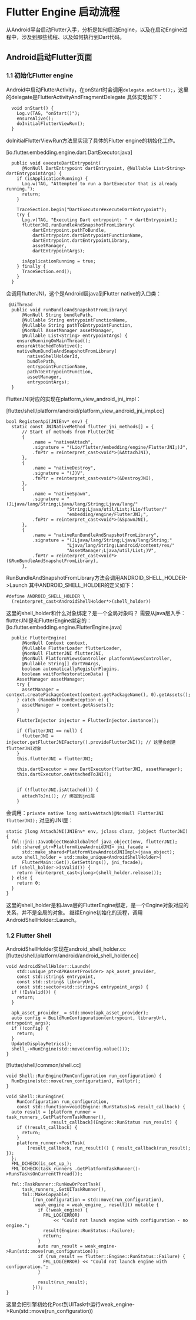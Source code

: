 # Flutter Engine 启动流程

从Android平台启动Flutter入手，分析是如何启动Engine，以及在启动Engine过程中，涉及到那些线程、以及如何执行到Dart代码。

## Android启动Flutter页面

### 1.1 初始化Flutter engine
Android中启动FlutterActivity，在onStart时会调用`delegate.onStart();`，这里的delegate是FlutterActivityAndFragmentDelegate
具体实现如下：

```
  void onStart() {
    Log.v(TAG, "onStart()");
    ensureAlive();
    doInitialFlutterViewRun();
  }
```

doInitialFlutterViewRun方法里实现了具体的Flutter engine的初始化工作。

[io.flutter.embedding.engine.dart.DartExecutor.java]

```
  public void executeDartEntrypoint(
      @NonNull DartEntrypoint dartEntrypoint, @Nullable List<String> dartEntrypointArgs) {
    if (isApplicationRunning) {
      Log.w(TAG, "Attempted to run a DartExecutor that is already running.");
      return;
    }

    TraceSection.begin("DartExecutor#executeDartEntrypoint");
    try {
      Log.v(TAG, "Executing Dart entrypoint: " + dartEntrypoint);
      flutterJNI.runBundleAndSnapshotFromLibrary(
          dartEntrypoint.pathToBundle,
          dartEntrypoint.dartEntrypointFunctionName,
          dartEntrypoint.dartEntrypointLibrary,
          assetManager,
          dartEntrypointArgs);

      isApplicationRunning = true;
    } finally {
      TraceSection.end();
    }
  }
```

会调用flutterJNI，这个是Android层java到Flutter native的入口类：<br>

```
 @UiThread
  public void runBundleAndSnapshotFromLibrary(
      @NonNull String bundlePath,
      @Nullable String entrypointFunctionName,
      @Nullable String pathToEntrypointFunction,
      @NonNull AssetManager assetManager,
      @Nullable List<String> entrypointArgs) {
    ensureRunningOnMainThread();
    ensureAttachedToNative();
    nativeRunBundleAndSnapshotFromLibrary(
        nativeShellHolderId,
        bundlePath,
        entrypointFunctionName,
        pathToEntrypointFunction,
        assetManager,
        entrypointArgs);
  }
```

FlutterJNI对应的实现在platform_view_android_jni_impl：

[flutter/shell/platform/android/platform_view_android_jni_impl.cc]

```
bool RegisterApi(JNIEnv* env) {
  static const JNINativeMethod flutter_jni_methods[] = {
      // Start of methods from FlutterJNI
      {
          .name = "nativeAttach",
          .signature = "(Lio/flutter/embedding/engine/FlutterJNI;)J",
          .fnPtr = reinterpret_cast<void*>(&AttachJNI),
      },
      {
          .name = "nativeDestroy",
          .signature = "(J)V",
          .fnPtr = reinterpret_cast<void*>(&DestroyJNI),
      },
      {
          .name = "nativeSpawn",
          .signature = "(JLjava/lang/String;Ljava/lang/String;Ljava/lang/"
                       "String;Ljava/util/List;)Lio/flutter/"
                       "embedding/engine/FlutterJNI;",
          .fnPtr = reinterpret_cast<void*>(&SpawnJNI),
      },
      {
          .name = "nativeRunBundleAndSnapshotFromLibrary",
          .signature = "(JLjava/lang/String;Ljava/lang/String;"
                       "Ljava/lang/String;Landroid/content/res/"
                       "AssetManager;Ljava/util/List;)V",
          .fnPtr = reinterpret_cast<void*>(&RunBundleAndSnapshotFromLibrary),
      },
```

RunBundleAndSnapshotFromLibrary方法会调用ANDROID_SHELL_HOLDER->Launch
其中ANDROID_SHELL_HOLDER的定义如下：
```
#define ANDROID_SHELL_HOLDER \
  (reinterpret_cast<AndroidShellHolder*>(shell_holder))
```
这里的shell_holder和什么对象绑定？是一个全局对象吗？
需要从java层入手：
flutterJNI是和FlutterEngine绑定的：
[io.flutter.embedding.engine.FlutterEngine.java]
```
  public FlutterEngine(
      @NonNull Context context,
      @Nullable FlutterLoader flutterLoader,
      @NonNull FlutterJNI flutterJNI,
      @NonNull PlatformViewsController platformViewsController,
      @Nullable String[] dartVmArgs,
      boolean automaticallyRegisterPlugins,
      boolean waitForRestorationData) {
    AssetManager assetManager;
    try {
      assetManager = context.createPackageContext(context.getPackageName(), 0).getAssets();
    } catch (NameNotFoundException e) {
      assetManager = context.getAssets();
    }

    FlutterInjector injector = FlutterInjector.instance();

    if (flutterJNI == null) {
      flutterJNI = injector.getFlutterJNIFactory().provideFlutterJNI(); // 这里会创建flutterJNI对象
    }
    this.flutterJNI = flutterJNI;

    this.dartExecutor = new DartExecutor(flutterJNI, assetManager);
    this.dartExecutor.onAttachedToJNI();


    if (!flutterJNI.isAttached()) {
      attachToJni(); // 绑定到jni层
    }

```

会调用：`private native long nativeAttach(@NonNull FlutterJNI flutterJNI);`
对应的JNI层：
```
static jlong AttachJNI(JNIEnv* env, jclass clazz, jobject flutterJNI) {
  fml::jni::JavaObjectWeakGlobalRef java_object(env, flutterJNI);
  std::shared_ptr<PlatformViewAndroidJNI> jni_facade =
      std::make_shared<PlatformViewAndroidJNIImpl>(java_object);
  auto shell_holder = std::make_unique<AndroidShellHolder>(
      FlutterMain::Get().GetSettings(), jni_facade);
  if (shell_holder->IsValid()) {
    return reinterpret_cast<jlong>(shell_holder.release());
  } else {
    return 0;
  }
}
```
这里的shell_holder是和Java层的FlutterEngine绑定，是一个Engine对象对应的关系，并不是全局的对象。
继续Engine初始化的流程，调用AndroidShellHolder::Launch。


### 1.2 Flutter Shell
AndroidShellHolder实现在android_shell_holder.cc
[flutter/shell/platform/android/android_shell_holder.cc]

```
void AndroidShellHolder::Launch(
    std::unique_ptr<APKAssetProvider> apk_asset_provider,
    const std::string& entrypoint,
    const std::string& libraryUrl,
    const std::vector<std::string>& entrypoint_args) {
  if (!IsValid()) {
    return;
  }

  apk_asset_provider_ = std::move(apk_asset_provider);
  auto config = BuildRunConfiguration(entrypoint, libraryUrl, entrypoint_args);
  if (!config) {
    return;
  }
  UpdateDisplayMetrics();
  shell_->RunEngine(std::move(config.value()));
}
```

[flutter/shell/common/shell.cc]
```
void Shell::RunEngine(RunConfiguration run_configuration) {
  RunEngine(std::move(run_configuration), nullptr);
}

void Shell::RunEngine(
    RunConfiguration run_configuration,
    const std::function<void(Engine::RunStatus)>& result_callback) {
  auto result = [platform_runner = task_runners_.GetPlatformTaskRunner(),
                 result_callback](Engine::RunStatus run_result) {
    if (!result_callback) {
      return;
    }
    platform_runner->PostTask(
        [result_callback, run_result]() { result_callback(run_result); });
  };
  FML_DCHECK(is_set_up_);
  FML_DCHECK(task_runners_.GetPlatformTaskRunner()->RunsTasksOnCurrentThread());

  fml::TaskRunner::RunNowOrPostTask(
      task_runners_.GetUITaskRunner(),
      fml::MakeCopyable(
          [run_configuration = std::move(run_configuration),
           weak_engine = weak_engine_, result]() mutable {
            if (!weak_engine) {
              FML_LOG(ERROR)
                  << "Could not launch engine with configuration - no engine.";
              result(Engine::RunStatus::Failure);
              return;
            }
            auto run_result = weak_engine->Run(std::move(run_configuration));
            if (run_result == flutter::Engine::RunStatus::Failure) {
              FML_LOG(ERROR) << "Could not launch engine with configuration.";
            }

            result(run_result);
          }));
}
```
这里会把引擎初始化Post到UITask中运行weak_engine->Run(std::move(run_configuration))

